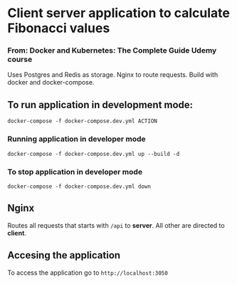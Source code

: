 # Client server application to calculate Fibonacci values
### From: Docker and Kubernetes: The Complete Guide Udemy course

Uses Postgres and Redis as storage. Nginx to route requests. Build with docker and docker-compose.

## To run application in development mode:
`docker-compose -f docker-compose.dev.yml ACTION`
### Running application in developer mode
`docker-compose -f docker-compose.dev.yml up --build -d`
### To stop application in developer mode
`docker-compose -f docker-compose.dev.yml down`

## Nginx
Routes all requests that starts with `/api` to **server**. All other are directed to **client**.

## Accesing the application
To access the application go to `http://localhost:3050`

